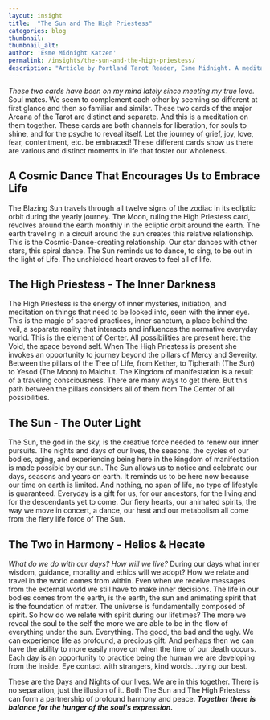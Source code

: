 ```yaml
---
layout: insight
title:  "The Sun and The High Priestess"
categories: blog
thumbnail: 
thumbnail_alt: 
author: 'Esme Midnight Katzen'
permalink: /insights/the-sun-and-the-high-priestess/
description: "Article by Portland Tarot Reader, Esme Midnight. A meditation on two cards of the major Arcana of the Tarot. These cards are both channels for liberation, for souls to shine, and for the psyche to reveal itself."
---
```

<!-- ![test.]({{site.url}}/{{site.images_path}}test.jpg){: .post-intro-img} -->

<em class="post-intro-text">These two cards have been on my mind lately since meeting my true love.</em> Soul mates. We seem to complement each other by seeming so different at first glance and then so familiar and similar. These two cards of the major Arcana of the Tarot are distinct and separate. And this is a meditation on them together. These cards are both channels for liberation, for souls to shine, and for the psyche to reveal itself. Let the journey of grief, joy, love, fear, contentment, etc. be embraced! These different cards show us there are various and distinct moments in life that foster our wholeness. 

## A Cosmic Dance That Encourages Us to Embrace Life
The Blazing Sun travels through all twelve signs of the zodiac in its ecliptic orbit during the yearly journey. The Moon, ruling the High Priestess card, revolves around the earth monthly in the ecliptic orbit around the earth. The earth traveling in a circuit around the sun creates this relative relationship. This is the Cosmic-Dance-creating relationship. Our star dances with other stars, this spiral dance. The Sun reminds us to dance, to sing, to be out in the light of Life. The unshielded heart craves to feel all of life.

## The High Priestess - The Inner Darkness
The High Priestess is the energy of inner mysteries, initiation, and meditation on things that need to be looked into, seen with the inner eye. This is the magic of sacred practices, inner sanctum, a place behind the veil, a separate reality that interacts and influences the normative everyday world. This is the element of Center. All possibilities are present here: the Void, the space beyond self. When The High Priestess is present she invokes an opportunity to journey beyond the pillars of Mercy and Severity. Between the pillars of the Tree of Life, from Kether, to Tipherath (The Sun) to Yesod (The Moon) to Malchut. The Kingdom of manifestation is a result of a traveling consciousness. There are many ways to get there. But this path between the pillars considers all of them from The Center of all possibilities. 

## The Sun - The Outer Light
The Sun, the god in the sky, is the creative force needed to renew our inner pursuits. The nights and days of our lives, the seasons, the cycles of our bodies, aging, and experiencing being here in the kingdom of manifestation is made possible by our sun. The Sun allows us to notice and celebrate our days, seasons and years on earth. It reminds us to be here now because our time on earth is limited. And nothing, no span of life, no type of lifestyle is guaranteed. Everyday is a gift for us, for our ancestors, for the living and for the descendants yet to come. Our fiery hearts, our animated spirits, the way we move in concert, a dance, our heat and our metabolism all come from the fiery life force of The Sun. 

## The Two in Harmony - Helios & Hecate
*What do we do with our days? How will we live?* During our days what inner wisdom, guidance, morality and ethics will we adopt? How we relate and travel in the world comes from within. Even when we receive messages from the external world we still have to make inner decisions. The life in our bodies comes from the earth, is the earth, the sun and animating spirit that is the foundation of matter. The universe is fundamentally composed of spirit. So how do we relate with spirit during our lifetimes? The more we reveal the soul to the self the more we are able to be in the flow of everything under the sun. Everything. The good, the bad and the ugly. We can experience life as profound, a precious gift. And perhaps then we can have the ability to more easily move on when the time of our death occurs. Each day is an opportunity to practice being the human we are developing from the inside. Eye contact with strangers, kind words...trying our best. 

These are the Days and Nights of our lives. We are in this together. There is no separation, just the illusion of it. Both The Sun and The High Priestess can form a partnership of profound harmony and peace. ***Together there is balance for the hunger of the soul's expression.***
